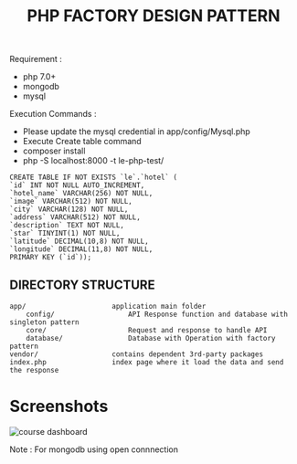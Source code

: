 <p align="center">
    <h1 align="center">PHP FACTORY DESIGN PATTERN</h1>
    <br>
</p>

Requirement :
<ul>
    <li> php 7.0+
    <li> mongodb
    <li> mysql
</ul>

Execution Commands :

<ul>
    <li> Please update the mysql credential in app/config/Mysql.php
    <li> Execute Create table command
    <li> composer install
    <li> php -S localhost:8000 -t le-php-test/
</ul>


```    
CREATE TABLE IF NOT EXISTS `le`.`hotel` (
`id` INT NOT NULL AUTO_INCREMENT,
`hotel_name` VARCHAR(256) NOT NULL,
`image` VARCHAR(512) NOT NULL,
`city` VARCHAR(128) NOT NULL,
`address` VARCHAR(512) NOT NULL,
`description` TEXT NOT NULL,
`star` TINYINT(1) NOT NULL,
`latitude` DECIMAL(10,8) NOT NULL,
`longitude` DECIMAL(11,8) NOT NULL,
PRIMARY KEY (`id`));
```

DIRECTORY STRUCTURE
-------------------

```
app/                     application main folder
    config/                  API Response function and database with singleton pattern
    core/                    Request and response to handle API
    database/                Database with Operation with factory pattern
vendor/                  contains dependent 3rd-party packages
index.php                index page where it load the data and send the response
```


# Screenshots

![course dashboard](https://i.ibb.co/r7zbWQq/api-sample.png)

Note : For mongodb using open connnection
